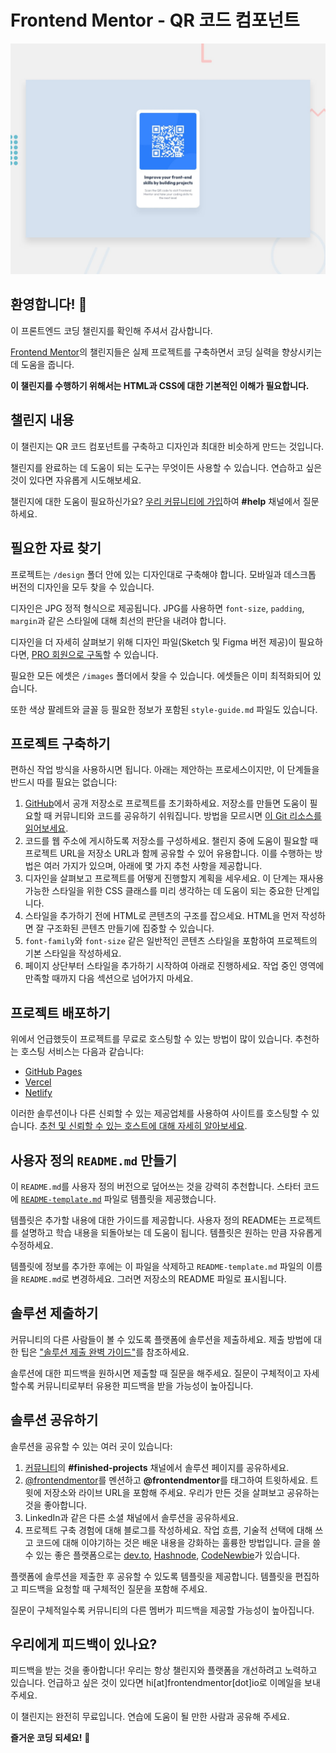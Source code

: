 # Frontend Mentor - QR 코드 컴포넌트

![QR 코드 컴포넌트 코딩 챌린지의 디자인 미리보기](./preview.jpg)

## 환영합니다! 👋

이 프론트엔드 코딩 챌린지를 확인해 주셔서 감사합니다.

[Frontend Mentor](https://www.frontendmentor.io)의 챌린지들은 실제 프로젝트를 구축하면서 코딩 실력을 향상시키는 데 도움을 줍니다.

**이 챌린지를 수행하기 위해서는 HTML과 CSS에 대한 기본적인 이해가 필요합니다.**

## 챌린지 내용

이 챌린지는 QR 코드 컴포넌트를 구축하고 디자인과 최대한 비슷하게 만드는 것입니다.

챌린지를 완료하는 데 도움이 되는 도구는 무엇이든 사용할 수 있습니다. 연습하고 싶은 것이 있다면 자유롭게 시도해보세요.

챌린지에 대한 도움이 필요하신가요? [우리 커뮤니티에 가입](https://www.frontendmentor.io/community)하여 **#help** 채널에서 질문하세요.

## 필요한 자료 찾기

프로젝트는 `/design` 폴더 안에 있는 디자인대로 구축해야 합니다. 모바일과 데스크톱 버전의 디자인을 모두 찾을 수 있습니다.

디자인은 JPG 정적 형식으로 제공됩니다. JPG를 사용하면 `font-size`, `padding`, `margin`과 같은 스타일에 대해 최선의 판단을 내려야 합니다.

디자인을 더 자세히 살펴보기 위해 디자인 파일(Sketch 및 Figma 버전 제공)이 필요하다면, [PRO 회원으로 구독](https://www.frontendmentor.io/pro)할 수 있습니다.

필요한 모든 에셋은 `/images` 폴더에서 찾을 수 있습니다. 에셋들은 이미 최적화되어 있습니다.

또한 색상 팔레트와 글꼴 등 필요한 정보가 포함된 `style-guide.md` 파일도 있습니다.

## 프로젝트 구축하기

편하신 작업 방식을 사용하시면 됩니다. 아래는 제안하는 프로세스이지만, 이 단계들을 반드시 따를 필요는 없습니다:

1. [GitHub](https://github.com/)에서 공개 저장소로 프로젝트를 초기화하세요. 저장소를 만들면 도움이 필요할 때 커뮤니티와 코드를 공유하기 쉬워집니다. 방법을 모르시면 [이 Git 리소스를 읽어보세요](https://try.github.io/).
2. 코드를 웹 주소에 게시하도록 저장소를 구성하세요. 챌린지 중에 도움이 필요할 때 프로젝트 URL을 저장소 URL과 함께 공유할 수 있어 유용합니다. 이를 수행하는 방법은 여러 가지가 있으며, 아래에 몇 가지 추천 사항을 제공합니다.
3. 디자인을 살펴보고 프로젝트를 어떻게 진행할지 계획을 세우세요. 이 단계는 재사용 가능한 스타일을 위한 CSS 클래스를 미리 생각하는 데 도움이 되는 중요한 단계입니다.
4. 스타일을 추가하기 전에 HTML로 콘텐츠의 구조를 잡으세요. HTML을 먼저 작성하면 잘 구조화된 콘텐츠 만들기에 집중할 수 있습니다.
5. `font-family`와 `font-size` 같은 일반적인 콘텐츠 스타일을 포함하여 프로젝트의 기본 스타일을 작성하세요.
6. 페이지 상단부터 스타일을 추가하기 시작하여 아래로 진행하세요. 작업 중인 영역에 만족할 때까지 다음 섹션으로 넘어가지 마세요.

## 프로젝트 배포하기

위에서 언급했듯이 프로젝트를 무료로 호스팅할 수 있는 방법이 많이 있습니다. 추천하는 호스팅 서비스는 다음과 같습니다:

- [GitHub Pages](https://pages.github.com/)
- [Vercel](https://vercel.com/)
- [Netlify](https://www.netlify.com/)

이러한 솔루션이나 다른 신뢰할 수 있는 제공업체를 사용하여 사이트를 호스팅할 수 있습니다. [추천 및 신뢰할 수 있는 호스트에 대해 자세히 알아보세요](https://medium.com/frontend-mentor/frontend-mentor-trusted-hosting-providers-bf000dfebe).

## 사용자 정의 `README.md` 만들기

이 `README.md`를 사용자 정의 버전으로 덮어쓰는 것을 강력히 추천합니다. 스타터 코드에 [`README-template.md`](./README-template.md) 파일로 템플릿을 제공했습니다.

템플릿은 추가할 내용에 대한 가이드를 제공합니다. 사용자 정의 README는 프로젝트를 설명하고 학습 내용을 되돌아보는 데 도움이 됩니다. 템플릿은 원하는 만큼 자유롭게 수정하세요.

템플릿에 정보를 추가한 후에는 이 파일을 삭제하고 `README-template.md` 파일의 이름을 `README.md`로 변경하세요. 그러면 저장소의 README 파일로 표시됩니다.

## 솔루션 제출하기

커뮤니티의 다른 사람들이 볼 수 있도록 플랫폼에 솔루션을 제출하세요. 제출 방법에 대한 팁은 ["솔루션 제출 완벽 가이드"](https://medium.com/frontend-mentor/a-complete-guide-to-submitting-solutions-on-frontend-mentor-ac6384162248)를 참조하세요.

솔루션에 대한 피드백을 원하시면 제출할 때 질문을 해주세요. 질문이 구체적이고 자세할수록 커뮤니티로부터 유용한 피드백을 받을 가능성이 높아집니다.

## 솔루션 공유하기

솔루션을 공유할 수 있는 여러 곳이 있습니다:

1. [커뮤니티](https://www.frontendmentor.io/community)의 **#finished-projects** 채널에서 솔루션 페이지를 공유하세요.
2. [@frontendmentor](https://twitter.com/frontendmentor)를 멘션하고 **@frontendmentor**를 태그하여 트윗하세요. 트윗에 저장소와 라이브 URL을 포함해 주세요. 우리가 만든 것을 살펴보고 공유하는 것을 좋아합니다.
3. LinkedIn과 같은 다른 소셜 채널에서 솔루션을 공유하세요.
4. 프로젝트 구축 경험에 대해 블로그를 작성하세요. 작업 흐름, 기술적 선택에 대해 쓰고 코드에 대해 이야기하는 것은 배운 내용을 강화하는 훌륭한 방법입니다. 글을 쓸 수 있는 좋은 플랫폼으로는 [dev.to](https://dev.to/), [Hashnode](https://hashnode.com/), [CodeNewbie](https://community.codenewbie.org/)가 있습니다.

플랫폼에 솔루션을 제출한 후 공유할 수 있도록 템플릿을 제공합니다. 템플릿을 편집하고 피드백을 요청할 때 구체적인 질문을 포함해 주세요.

질문이 구체적일수록 커뮤니티의 다른 멤버가 피드백을 제공할 가능성이 높아집니다.

## 우리에게 피드백이 있나요?

피드백을 받는 것을 좋아합니다! 우리는 항상 챌린지와 플랫폼을 개선하려고 노력하고 있습니다. 언급하고 싶은 것이 있다면 hi[at]frontendmentor[dot]io로 이메일을 보내주세요.

이 챌린지는 완전히 무료입니다. 연습에 도움이 될 만한 사람과 공유해 주세요.

**즐거운 코딩 되세요!** 🚀 